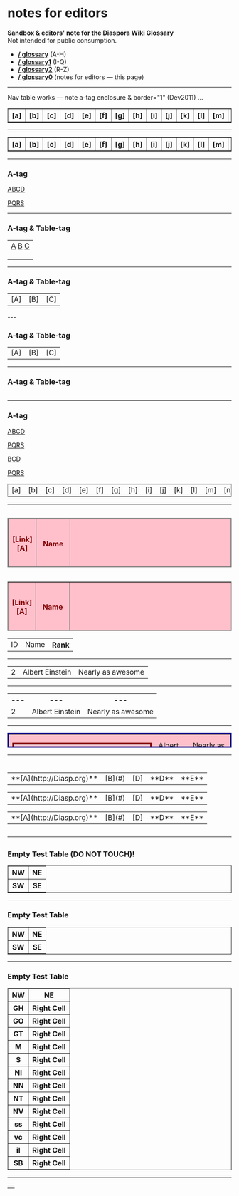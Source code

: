 # notes for editors 
 
**Sandbox & editors' note for the Diaspora Wiki Glossary**    
Not intended for public consumption.      
   
- **[/ glossary](https://github.com/diaspora/diaspora/wiki/glossary)** (A-H)
- **[/ glossary1](https://github.com/diaspora/diaspora/wiki/glossary2)** (I-Q)
- **[/ glossary2](https://github.com/diaspora/diaspora/wiki/glossary3)** (R-Z)
- **[/ glossary0](https://github.com/diaspora/diaspora/wiki/glossary0)** (notes for editors — this page)   
   
--- 
  
Nav table works — note a-tag enclosure & border="1" (Dev2011) ... 

<a><table width="99%" cellspacing="0" border="1"><tr>
<th class="not to blame"> [a] </th><th> [b] </th><th class="not to blame"> [c] </th><th> [d] </th><th class="not to blame"> [e] </th><th> [f] </th><th class="not to blame"> [g] </th><th> [h] </th><th class="not to blame"> [i] </th><th> [j] </th><th class="not to blame"> [k] </th><th> [l] </th><th class="not to blame"> [m] </th><th> [n] </th><th class="not to blame"> [o] </th><th> [p] </th><th class="not to blame"> [q] </th><th> [r] </th><th class="not to blame"> [s] </th><th> [t] </th><th class="not to blame"> [u] </th><th> [v] </th><th class="not to blame"> [w] </th><th> [x] </th><th class="not to blame"> [y] </th><th> [z] </th>
</tr></table></a>

---

<a><table width="99%" cellspacing="0" border="1"><tr>
<th class="blame">[a]</th><th>[b]</th><th class="blame">[c]</th><th> [d]</th><th class="blame">[e]</th><th>[f]</th><th class="blame">[g]</th><th>[h]</th><th class="blame">[i]</th><th>[j]</th><th class="blame">[k]</th><th>[l]</th><th class="blame">[m]</th><th>[n]</th><th class="blame">[o]</th><th>[p]</th><th class="blame">[q]</th><th>[r]</th><th class="blame">[s]</th><th>[t]</th><th class="blame">[u]</th><th>[v]</th><th class="blame">[w]</th><th>[x]</th><th class="blame">[y]</th><th>[z]</th>
</tr></table></a>

---

### A-tag

<a class="minibutton" style="color: maroon;">[A]</a><a class="minibutton" style="color: maroon;">[B]</a><a class="minibutton" style="color: maroon;">[C]</a><a class="minibutton" style="color: maroon;">[D]</a>

<a class="gollum-minibutton" style="color: maroon;">[P]</span><a class="gollum-minibutton" style="color: maroon;">[Q]</apan><a class="gollum-minibutton" style="color: maroon;">[R]</span><a class="gollum-minibutton" style="color: maroon;">[S]</apan>

  ---

### A-tag & Table-tag

<a><table><tr><td>
<a class="minibutton" style="color: maroon;">[A]</a>
<a class="minibutton" style="color: maroon;">[B]</a>
<a class="minibutton" style="color: maroon;">[C]</a>
</td></tr></table></a>

---

### A-tag & Table-tag

<a><table class="minibutton" cellspacing="0" border="0"><tr>
<td>[A]</td>
<td>[B]</td>
<td>[C]</td>
</td></tr></table></a>
---

### A-tag & Table-tag

<a><table class="gollum-minibutton" cellspacing="0" border="0"><tr>
<td>[A]</td>
<td>[B]</td>
<td>[C]</td>
</td></tr></table></a>

---

### A-tag & Table-tag

<table class="minibutton" cellspacing="0" border="0" height="0" width="0" frame="none"><tr>
<td border="0" height="0" width="0"> <a> [X] </a> </td>
</td></tr></table>

---

### A-tag

<a class="minibutton" style="color: maroon;">[A]</a><a class="minibutton" style="color: maroon;">[B]</a><a class="minibutton" style="color: maroon;">[C]</a><a class="minibutton" style="color: maroon;">[D]</a>

<a class="gollum-minibutton" style="color: maroon;">[P]</span><a class="gollum-minibutton" style="color: maroon;">[Q]</apan><a class="gollum-minibutton" style="color: maroon;">[R]</span><a class="gollum-minibutton" style="color: maroon;">[S]</apan>

  <a class="minibutton" style="color: maroon;">[B]</a><a class="minibutton" style="color: maroon;">[C]</a><a class="minibutton" style="color: maroon;">[D]</a>

<a class="gollum-minibutton" style="color: maroon;">[P]</span><a class="gollum-minibutton" style="color: maroon;">[Q]</apan><a class="gollum-minibutton" style="color: maroon;">[R]</span><a class="gollum-minibutton" style="color: maroon;">[S]</apan>

  

<a><table width="99%" frame="border"><tr>
<td> [a] </td><td> [b] </td><td> [c] </td><td> [d] </td><td> [e] </td><td> [f] </td><td> [g] </td><td> [h] </td><td> [i] </td><td> [j] </td><td> [k] </td><td> [l] </td><td> [m] </td><td> [n] </td><td> [o] </td><td> [p] </td><td> [q] </td><td> [r] </td><td> [s] </td><td> [t] </td><td> [u] </td><td> [v] </td><td> [w] </td><td> [x] </td><td> [y] </td><td> [z] </td>
</tr></table></a>

---

<a><table bgcolor="yellow" width="55%" height="111" align="right" style="background-color: pink; color: maroon;" frame="border" border="2">
  <tr height="111" style="background-color: pink; color: maroon;">
    <th bgcolor="yellow" height="111" style="background-color: pink; color: maroon;"> [Link][A] </th><th>Name</th><th>Rank</th>
  </tr>
  <tr bgcolor="yellow" style="background-color: pink; color: maroon;">
    <td bgcolor="yellow" style="background-color: pink; color: maroon;"> [Link][A] </td><td>Albert Einstein</td><td>![WikiMedia](http://upload.wikimedia.org/wikipedia/commons/thumb/5/56/Ewe_sheep_black_and_white.jpg/120px-Ewe_sheep_black_and_white.jpg)</td>
  </tr>
</table></a>

---

<a><table bgcolor="yellow" width="55%" height="111" align="right" style="background-color: pink; color: maroon;" frame="box" border="1">
  <tr height="111" style="background-color: pink; color: maroon;">
    <th bgcolor="yellow" height="111" style="background-color: pink; color: maroon;"> [Link][A] </th><th>Name</th><th>Rank</th>
  </tr>
  <tr bgcolor="yellow" style="background-color: pink; color: maroon;">
    <td bgcolor="yellow" style="background-color: pink; color: maroon;" valign="middle" align="center"> [Link][A] </td><td>Albert Einstein</td><td>![WikiMedia](http://upload.wikimedia.org/wikipedia/commons/thumb/5/56/Ewe_sheep_black_and_white.jpg/120px-Ewe_sheep_black_and_white.jpg)</td>
  </tr>
</table></a>

---

<table>
  <tr>
    <td>ID</td><td>Name</td><th>Rank</td>
  </tr>
</table>

---

<table>
  <tr>
    <td>2</td><td>Albert Einstein</td><td>Nearly as awesome</td>
  </tr>
</table>

---

<table>
  <tr>
    <th> --- </th><th> --- </th><th> --- </th>
  </tr>
  <tr>
    <td>2</td><td>Albert Einstein</td><td>Nearly as awesome</td>
  </tr>
</table>

---

<a><table width="66%" height="33" cellpading="9" cellspacing="9" bgcolor="yellow" style="background-color: pink" bordercolor="navy"><tr>
<td  width="66%" height="33" cellpading="9" cellspacing="9" bgcolor="yellow" style="background-color: pink" bordercolor="purple">
<a><table width="66%" height="33" cellpading="9" cellspacing="9" bgcolor="yellow" style="background-color: pink" bordercolor="maroon"><tr>
<td  width="66%" height="33" cellpading="9" cellspacing="9" bgcolor="yellow" style="background-color: pink" bordercolor="teal">
999 </td><td>Albert Einstein</td><td> <a style="color: orange;"> Nearly as awesome </a></td></tr></table></a>
</td><td>Albert Einstein</td><td>Nearly as awesome</td></tr></table></a>

--- 

# <a style="background-color: yellow;" class="gollum-minibutton"><table><tr>
<td> **[A](http://Diasp.org)** </td><td> [B](#) </td><td> [D] </td><td> **D** </td><td> **E** </td>
</tr></table></a> <a style="background-color: yellow;"><table><tr>
<td> **[A](http://Diasp.org)** </td><td> [B](#) </td><td> [D] </td><td class="gollum-minibutton"> **D** </td><td> **E** </td>
</tr class="gollum-minibutton"></table></a> <a style="background-color: yellow;"><table><tr>
<td> **[A](http://Diasp.org)** </td><td> [B](#) </td><td> [D] </td><td> **D** </td><td> **E** </td>
</tr></table></a>

---

### Empty Test Table (DO NOT TOUCH)!

<a><table width="33%" cellspacing="0" border="1"><tr>
<th> NW </th><th> NE </th>
</tr><tr> 
<th> SW </th><th> SE </th>
</tr></table></a>

---

### Empty Test Table

<a class="danger"><table width="33%" cellspacing="0" border="1"><tr>
<th> <a class="not danger">NW</a> </th><th class="not to blame"> NE </th>
</tr><tr> 
<th> <a class="not danger">SW</a> </th><th> SE </th>
</tr></table></a>

---

### Empty Test Table

<a><table width="33%" cellspacing="0" border="1"><tr>
<th> NW </th><th> NE </th>
</tr><tr class="disregard previous highlight">  
<th> <a class="not gh auto_invert"> GH </th><th> Right Cell </th>
</tr><tr class="disregard previous highlight">  
<th> GO </th><th> Right Cell </th>
</tr><tr class="disregard previous highlight"> 
<th> GT </a></th><th> Right Cell </th>
</tr><tr class="disregard previous highlight">  
<th><a class="not M auto_invert"> M </a></a></th><th> Right Cell </th>
</tr><tr class="disregard previous highlight">  
<th> <a class="not s auto_invert"> S </a></a></th><th> Right Cell </th>
</tr><tr class="disregard previous highlight">  
<th> <a class="not ni auto_invert"> NI </a></a></th><th> Right Cell </th>
</tr><tr class="disregard previous highlight">  
<th> <a class="not nn auto_invert"> NN </a></a></th><th> Right Cell </th>
</tr><tr class="disregard previous highlight">  
<th> <a class="not nt auto_invert"> NT </a></a></th><th> Right Cell </th>
</tr><tr class="disregard previous highlight">  
<th> <a class="not nv auto_invert"> NV </a></a></th><th> Right Cell </th>
</tr><tr class="disregard previous highlight">  
<th> <a class="not ss auto_invert"> ss </a></a></th><th> Right Cell </th>
</tr><tr class="disregard previous highlight"> 
<th> <a class="not vc auto_invert"> vc </a></a></th><th> Right Cell </th>
</tr><tr class="disregard previous highlight">  
<th> <a class="not il auto_invert"> il </th><th> Right Cell </th>
</tr><tr class="disregard previous highlight">  
<th> <a class="not sb auto_invert"> SB </th><th> Right Cell </th>
</tr></table></a>

---
<table width="100%"><tr><td></td></tr></table>

[A]: http://google.com
[B]: http://google.com
[C]: http://google.com
[D]: http://google.com
[E]: http://google.com
[F]: http://google.com
[G]: http://google.com
[H]: http://google.com
[I]: http://google.com
[J]: http://google.com
[K]: http://google.com
[L]: http://google.com
[M]: http://google.com
[N]: http://google.com
[O]: http://google.com
[P]: http://google.com
[Q]: http://google.com
[R]: http://google.com
[S]: http://google.com
[T]: http://google.com
[U]: http://google.com
[V]: http://google.com
[W]: http://google.com
[X]: http://google.com
[Y]: http://google.com
[Z]: http://google.com


